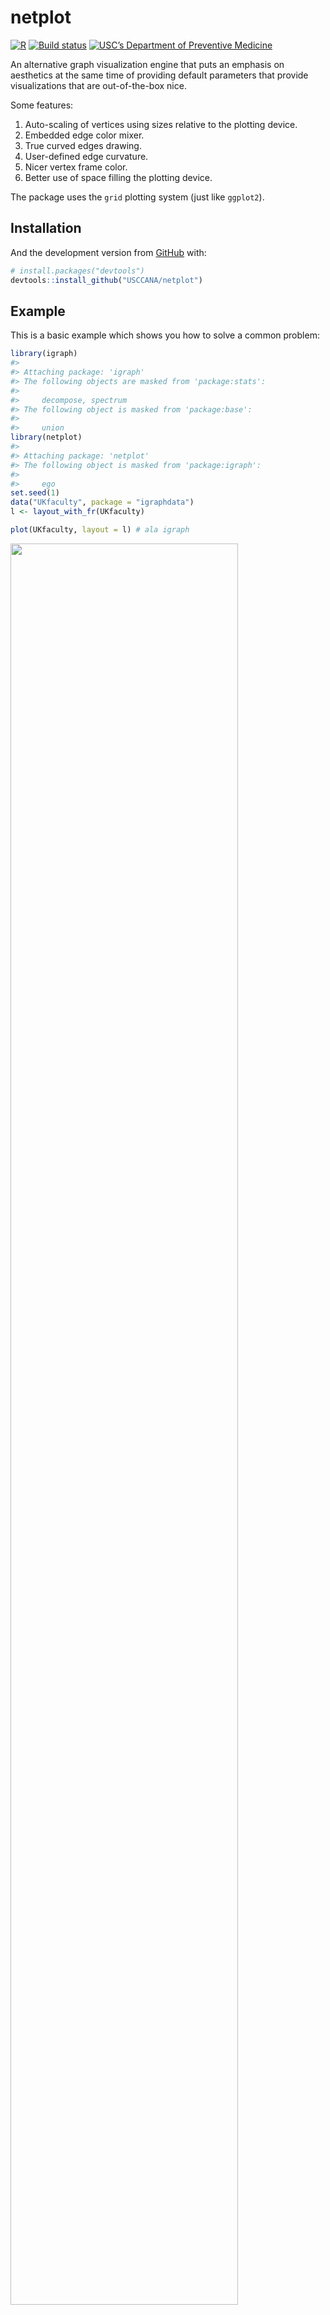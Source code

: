 
<!-- README.md is generated from README.Rmd. Please edit that file -->

# netplot

[![R](https://github.com/USCCANA/netplot/actions/workflows/ci.yml/badge.svg)](https://github.com/USCCANA/netplot/actions/workflows/ci.yml)
[![Build
status](https://ci.appveyor.com/api/projects/status/3k2m3oq6o99qcs0r?svg=true)](https://ci.appveyor.com/project/gvegayon/netplot)
[![USC’s Department of Preventive
Medicine](https://raw.githubusercontent.com/USCbiostats/badges/master/tommy-uscprevmed-badge.svg)](https://preventivemedicine.usc.edu)

An alternative graph visualization engine that puts an emphasis on
aesthetics at the same time of providing default parameters that provide
visualizations that are out-of-the-box nice.

Some features:

1.  Auto-scaling of vertices using sizes relative to the plotting
    device.
2.  Embedded edge color mixer.
3.  True curved edges drawing.
4.  User-defined edge curvature.
5.  Nicer vertex frame color.
6.  Better use of space filling the plotting device.

The package uses the `grid` plotting system (just like `ggplot2`).

## Installation

<!-- You can install the released version of netplot from [CRAN](https://CRAN.R-project.org) with: -->
<!-- ``` r -->
<!-- install.packages("netplot") -->
<!-- ``` -->

And the development version from [GitHub](https://github.com/) with:

``` r
# install.packages("devtools")
devtools::install_github("USCCANA/netplot")
```

## Example

This is a basic example which shows you how to solve a common problem:

``` r
library(igraph)
#> 
#> Attaching package: 'igraph'
#> The following objects are masked from 'package:stats':
#> 
#>     decompose, spectrum
#> The following object is masked from 'package:base':
#> 
#>     union
library(netplot)
#> 
#> Attaching package: 'netplot'
#> The following object is masked from 'package:igraph':
#> 
#>     ego
set.seed(1)
data("UKfaculty", package = "igraphdata")
l <- layout_with_fr(UKfaculty)

plot(UKfaculty, layout = l) # ala igraph
```

<img src="man/figures/README-example-1.png" width="85%" />

``` r
nplot(UKfaculty, layout = l) # ala netplot
```

<img src="man/figures/README-example-2.png" width="85%" />

``` r
sna::gplot(intergraph::asNetwork(UKfaculty), coord=l)
```

<img src="man/figures/README-example-3.png" width="85%" />

### UKfaculty

``` r
# Random names
set.seed(1)
nam <- sample(babynames::babynames$name, vcount(UKfaculty))

ans <- nplot(
  UKfaculty,
  layout                = l,
  vertex.color          = grDevices::hcl.colors(5, "Plasma")[V(UKfaculty)$Group + 1],
  vertex.label          = nam,
  vertex.size.range     = c(.01, .04, 4),
  vertex.label.col      =  "black",
  vertex.label.fontface = "bold",
  bg.col                = "transparent",
  vertex.label.show     = .5,
  vertex.label.range    = c(10, 25),
  edge.width.range      = c(1, 4, 5)
  )


# Plot it!
ans
```

<img src="man/figures/README-unnamed-chunk-1-1.png" width="85%" />

### USairports

``` r
# Loading the data
data(USairports, package="igraphdata")

# Generating a layout naively
layout   <- V(USairports)$Position
layout   <- do.call(rbind, lapply(layout, function(x) strsplit(x, " ")[[1]]))
layout[] <- stringr::str_remove(layout, "^[a-zA-Z]+")
layout   <- matrix(as.numeric(layout[]), ncol=2)

# Some missingness
layout[which(!complete.cases(layout)), ] <- apply(layout, 2, mean, na.rm=TRUE)

# Have to rotate it (it doesn't matter the origin)
layout <- netplot:::rotate(layout, c(0,0), pi/2)

# Simplifying the network
net <- simplify(USairports, edge.attr.comb = list(
  weight = "sum",
  name   = "concat",
  Passengers = "sum",
  "ignore"
))

# Getting a pretty color

f <- 1.5
col <- adjustcolor(
  rev(grDevices::hcl.colors(10, alpha = .5))[1],
  red.f = f, blue.f = f, green.f = f
  )

nplot(
  net,
  layout            = layout,
  edge.width        = E(net)$Passengers,
  vertex.color      = col,
  skip.vertex       = TRUE,
  vertex.size.range = c(0,0),
  edge.width.range  = c(.75, 4, 4),
  bg.col            = "black"
  )
```

<img src="man/figures/README-us-airports-1.png" width="85%" />
